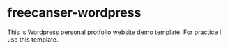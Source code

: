 # freecanser-wordpress
This is Wordpress personal protfolio website demo template. 
For practice I use this template.
